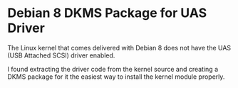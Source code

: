 Debian 8 DKMS Package for UAS Driver
====================================

The Linux kernel that comes delivered with Debian 8 does not have the
UAS (USB Attached SCSI) driver enabled.

I found extracting the driver code from the kernel source and creating
a DKMS package for it the easiest way to install the kernel module
properly.

